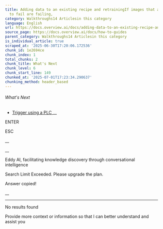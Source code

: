 ```yaml
---
title: Adding data to an existing recipe and retrainingIf images that are not supposed
  to fail are failing,
category: Walkthroughs14 Articlesin this category
language: English
url: https://docs.overview.ai/docs/adding-data-to-an-existing-recipe-and-retraining
source_page: https://docs.overview.ai/docs/how-to-guides
parent_category: Walkthroughs14 Articlesin this category
is_individual_article: true
scraped_at: '2025-06-30T17:20:06.172536'
chunk_id: 1e2694ce
chunk_index: 1
total_chunks: 2
chunk_title: What's Next
chunk_level: 6
chunk_start_line: 149
chunked_at: '2025-07-01T17:23:34.290637'
chunking_method: header_based
---
```


###### What's Next

  * [ Trigger using a PLC ](/docs/trigger-using-a-plc) __



ENTER

ESC

 __

__

Eddy AI, facilitating knowledge discovery through conversational intelligence

Search Limit Exceeded. Please upgrade the plan.

Answer copied\!

__

__ __

No results found

Provide more context or information so that I can better understand and assist you

